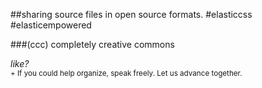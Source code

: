 ##sharing source files in open source formats. #elasticcss #elasticempowered

###(ccc) completely creative commons

*like?*  
<sup>+ If you could help organize, speak freely. Let us advance together.</sup>  
